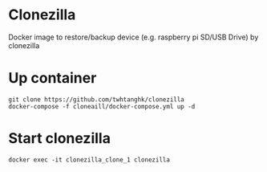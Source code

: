 # Clonezilla

Docker image to restore/backup device (e.g. raspberry pi SD/USB Drive) by clonezilla

Up container
============
```
git clone https://github.com/twhtanghk/clonezilla
docker-compose -f cloneaill/docker-compose.yml up -d
```

Start clonezilla
================
```
docker exec -it clonezilla_clone_1 clonezilla
```
